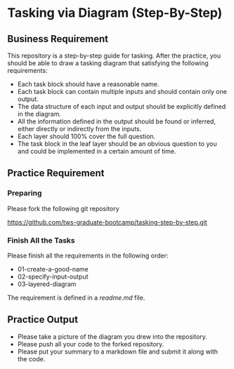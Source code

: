 # Tasking via Diagram (Step-By-Step)

## Business Requirement

This repository is a step-by-step guide for tasking. After the practice, you should be able to draw a tasking diagram that satisfying the following requirements:

* Each task block should have a reasonable name.
* Each task block can contain multiple inputs and should contain only one output.
* The data structure of each input and output should be explicitly defined in the diagram.
* All the information defined in the output should be found or inferred, either directly or indirectly from the inputs.
* Each layer should 100% cover the full question.
* The task block in the leaf layer should be an obvious question to you and could be implemented in a certain amount of time.

## Practice Requirement

### Preparing

Please fork the following git repository

https://github.com/tws-graduate-bootcamp/tasking-step-by-step.git

### Finish All the Tasks

Please finish all the requirements in the following order:

* 01-create-a-good-name
* 02-specify-input-output
* 03-layered-diagram

The requirement is defined in a *readme.md* file.

## Practice Output

* Please take a picture of the diagram you drew into the repository.
* Please push all your code to the forked repository.
* Please put your summary to a markdown file and submit it along with the code.
